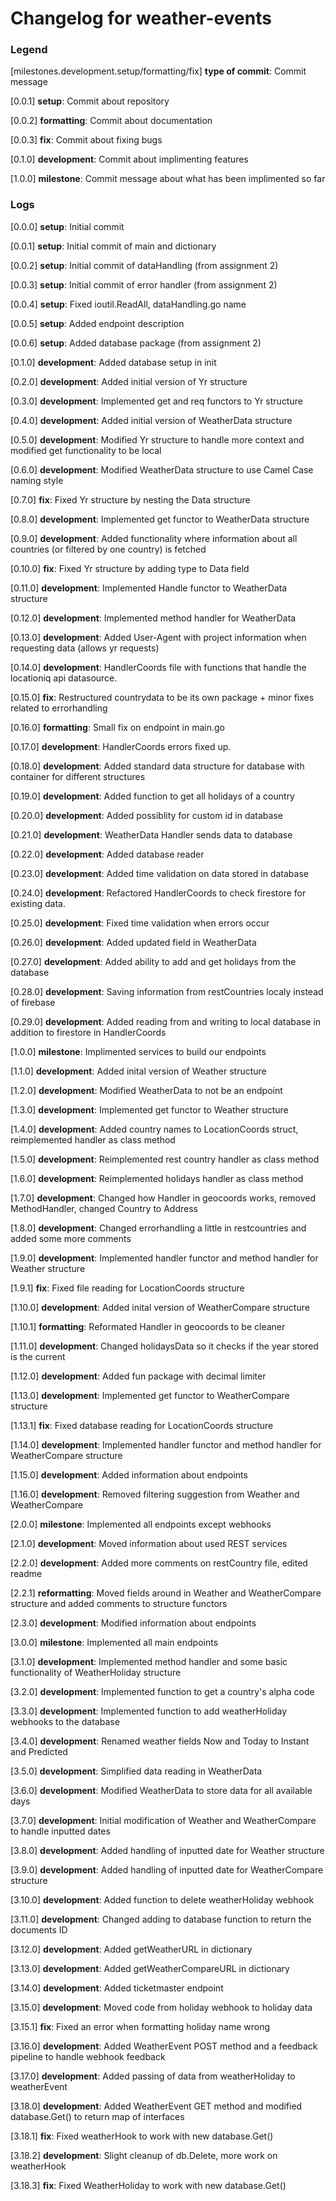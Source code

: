 # Changelog for weather-events

### Legend

[milestones.development.setup/formatting/fix]   **type of commit**:     Commit message

[0.0.1]     **setup**:          Commit about repository

[0.0.2]     **formatting**:     Commit about documentation

[0.0.3]     **fix**:            Commit about fixing bugs

[0.1.0]     **development**:    Commit about implimenting features

[1.0.0]     **milestone**:      Commit message about what has been implimented so far

### Logs

[0.0.0]     **setup**:          Initial commit

[0.0.1]     **setup**:          Initial commit of main and dictionary

[0.0.2]     **setup**:          Initial commit of dataHandling (from assignment 2)

[0.0.3]     **setup**:          Initial commit of error handler (from assignment 2)

[0.0.4]     **setup**:          Fixed ioutil.ReadAll, dataHandling.go name

[0.0.5]     **setup**:          Added endpoint description

[0.0.6]     **setup**:          Added database package (from assignment 2)

[0.1.0]     **development**:    Added database setup in init

[0.2.0]     **development**:    Added initial version of Yr structure

[0.3.0]     **development**:    Implemented get and req functors to Yr structure

[0.4.0]     **development**:    Added initial version of WeatherData structure

[0.5.0]     **development**:    Modified Yr structure to handle more context and modified get functionality to be local

[0.6.0]     **development**:    Modified WeatherData structure to use Camel Case naming style

[0.7.0]     **fix**:            Fixed Yr structure by nesting the Data structure

[0.8.0]     **development**:    Implemented get functor to WeatherData structure

[0.9.0]     **development**:    Added functionality where information about all countries (or filtered by one country) is fetched

[0.10.0]    **fix**:            Fixed Yr structure by adding type to Data field

[0.11.0]    **development**:    Implemented Handle functor to WeatherData structure

[0.12.0]    **development**:    Implemented method handler for WeatherData

[0.13.0]    **development**:    Added User-Agent with project information when requesting data (allows yr requests)

[0.14.0]    **development**:    HandlerCoords file with functions that handle the locationiq api datasource.

[0.15.0]    **fix**:            Restructured countrydata to be its own package + minor fixes related to errorhandling

[0.16.0]    **formatting**:     Small fix on endpoint in main.go

[0.17.0]    **development**:    HandlerCoords errors fixed up.

[0.18.0]    **development**:    Added standard data structure for database with container for different structures

[0.19.0]    **development**:    Added function to get all holidays of a country

[0.20.0]    **development**:    Added possiblity for custom id in database

[0.21.0]    **development**:    WeatherData Handler sends data to database

[0.22.0]    **development**:    Added database reader

[0.23.0]    **development**:    Added time validation on data stored in database

[0.24.0]    **development**:    Refactored HandlerCoords to check firestore for existing data.

[0.25.0]    **development**:    Fixed time validation when errors occur

[0.26.0]    **development**:    Added updated field in WeatherData

[0.27.0]    **development**:    Added ability to add and get holidays from the database

[0.28.0]    **development**:    Saving information from restCountries localy instead of firebase

[0.29.0]    **development**:    Added reading from and writing to local database in addition to firestore in HandlerCoords

[1.0.0]     **milestone**:      Implimented services to build our endpoints

[1.1.0]     **development**:    Added inital version of Weather structure

[1.2.0]     **development**:    Modified WeatherData to not be an endpoint

[1.3.0]     **development**:    Implemented get functor to Weather structure

[1.4.0]     **development**:    Added country names to LocationCoords struct, reimplemented handler as class method

[1.5.0]     **development**:    Reimplemented rest country handler as class method

[1.6.0]     **development**:    Reimplemented holidays handler as class method

[1.7.0]     **development**:    Changed how Handler in geocoords works, removed MethodHandler, changed Country to Address

[1.8.0]     **development**:    Changed errorhandling a little in restcountries and added some more comments

[1.9.0]     **development**:    Implemented handler functor and method handler for Weather structure

[1.9.1]     **fix**:            Fixed file reading for LocationCoords structure

[1.10.0]    **development**:    Added inital version of WeatherCompare structure

[1.10.1]    **formatting**:     Reformated Handler in geocoords to be cleaner

[1.11.0]    **development**:    Changed holidaysData so it checks if the year stored is the current

[1.12.0]    **development**:    Added fun package with decimal limiter

[1.13.0]    **development**:    Implemented get functor to WeatherCompare structure

[1.13.1]    **fix**:            Fixed database reading for LocationCoords structure

[1.14.0]    **development**:    Implemented handler functor and method handler for WeatherCompare structure

[1.15.0]    **development**:    Added information about endpoints

[1.16.0]    **development**:    Removed filtering suggestion from Weather and WeatherCompare

[2.0.0]     **milestone**:      Implemented all endpoints except webhooks

[2.1.0]     **development**:    Moved information about used REST services

[2.2.0]     **development**:    Added more comments on restCountry file, edited readme

[2.2.1]     **reformatting**:   Moved fields around in Weather and WeatherCompare structure and added comments to structure functors

[2.3.0]     **development**:    Modified information about endpoints

[3.0.0]     **milestone**:      Implemented all main endpoints

[3.1.0]     **development**:    Implemented method handler and some basic functionality of WeatherHoliday structure

[3.2.0]     **development**:    Implemented function to get a country's alpha code

[3.3.0]     **development**:    Implemented function to add weatherHoliday webhooks to the database

[3.4.0]     **development**:    Renamed weather fields Now and Today to Instant and Predicted

[3.5.0]     **development**:    Simplified data reading in WeatherData

[3.6.0]     **development**:    Modified WeatherData to store data for all available days 

[3.7.0]     **development**:    Initial modification of Weather and WeatherCompare to handle inputted dates

[3.8.0]     **development**:    Added handling of inputted date for Weather structure

[3.9.0]     **development**:    Added handling of inputted date for WeatherCompare structure

[3.10.0]    **development**:    Added function to delete weatherHoliday webhook

[3.11.0]    **development**:    Changed adding to database function to return the documents ID

[3.12.0]    **development**:    Added getWeatherURL in dictionary

[3.13.0]    **development**:    Added getWeatherCompareURL in dictionary

[3.14.0]    **development**:    Added ticketmaster endpoint

[3.15.0]    **development**:    Moved code from holiday webhook to holiday data

[3.15.1]    **fix**:            Fixed an error when formatting holiday name wrong

[3.16.0]    **development**:    Added WeatherEvent POST method and a feedback pipeline to handle webhook feedback

[3.17.0]    **development**:    Added passing of data from weatherHoliday to weatherEvent

[3.18.0]    **development**:    Added WeatherEvent GET method and modified database.Get() to return map of interfaces

[3.18.1]    **fix**:            Fixed weatherHook to work with new database.Get()

[3.18.2]    **development**:    Slight cleanup of db.Delete, more work on weatherHook

[3.18.3]    **fix**:            Fixed WeatherHoliday to work with new database.Get()
